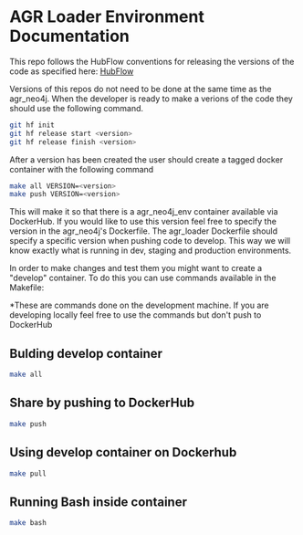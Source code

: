 # AGR Loader Environment Documentation

This repo follows the HubFlow conventions for releasing the versions of the code as specified here: [HubFlow](https://datasift.github.io/gitflow/)

Versions of this repos do not need to be done at the same time as the agr_neo4j. When the developer is ready to make a verions of the code they should use the following command.

```bash
git hf init
git hf release start <version>
git hf release finish <version>
```

After a version has been created the user should create a tagged docker container with the following command

```bash
make all VERSION=<version>
make push VERSION=<version>
```
This will make it so that there is a agr_neo4j_env container available via DockerHub. If you would like to use this version feel free to specify the version in the agr_neo4j's Dockerfile. The agr_loader Dockerfile should specify a specific version when pushing code to develop. This way we will know exactly what is running in dev, staging and production environments.  

In order to make changes and test them you might want to create a "develop" container. To do this you can use commands available in the Makefile:

*These are commands done on the development machine. If you are developing locally feel free to use the commands but don't push to DockerHub

## Bulding develop container
```bash
make all
```
## Share by pushing to DockerHub
```bash
make push
```

## Using develop container on Dockerhub
```bash
make pull
```

## Running Bash inside container
```bash
make bash
```



